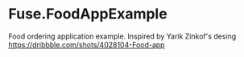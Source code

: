 # Fuse.FoodAppExample
 Food ordering application example. Inspired by Yarik Zinkof's desing https://dribbble.com/shots/4028104-Food-app
